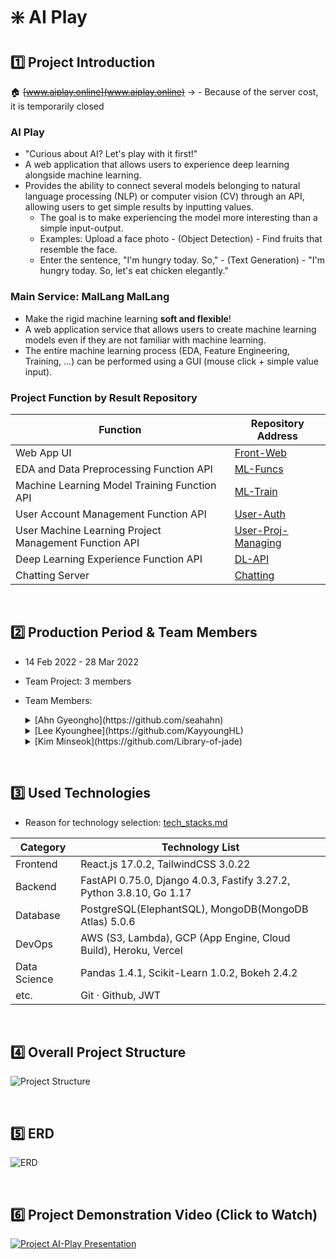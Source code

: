# ❇️ AI Play

## 1️⃣ Project Introduction

🏠 ~~[www.aiplay.online](www.aiplay.online)~~ -> - Because of the server cost, it is temporarily closed

### AI Play

- "Curious about AI? Let's play with it first!"
- A web application that allows users to experience deep learning alongside machine learning.
- Provides the ability to connect several models belonging to natural language processing (NLP) or computer vision (CV) through an API, allowing users to get simple results by inputting values.
  - The goal is to make experiencing the model more interesting than a simple input-output.
  - Examples: Upload a face photo - (Object Detection) - Find fruits that resemble the face.
  - Enter the sentence, "I'm hungry today. So," - (Text Generation) - "I'm hungry today. So, let's eat chicken elegantly."

### Main Service: MalLang MalLang

- Make the rigid machine learning **soft and flexible**!
- A web application service that allows users to create machine learning models even if they are not familiar with machine learning.
- The entire machine learning process (EDA, Feature Engineering, Training, ...) can be performed using a GUI (mouse click + simple value input).

### Project Function by Result Repository

| Function                                              | Repository Address                                                  |
| ----------------------------------------------------- | ------------------------------------------------------------------- |
| Web App UI                                            | [Front-Web](https://github.com/AI-Play/Front-Web)                   |
| EDA and Data Preprocessing Function API               | [ML-Funcs](https://github.com/AI-Play/ML-Funcs)                     |
| Machine Learning Model Training Function API          | [ML-Train](https://github.com/AI-Play/ML-Train)                     |
| User Account Management Function API                  | [User-Auth](https://github.com/AI-Play/User-Auth)                   |
| User Machine Learning Project Management Function API | [User-Proj-Managing](https://github.com/AI-Play/User-Proj-Managing) |
| Deep Learning Experience Function API                 | [DL-API](https://github.com/AI-Play/DL-API)                         |
| Chatting Server                                       | [Chatting](https://github.com/AI-Play/Chatting)                     |

<br/>

## 2️⃣ Production Period & Team Members

- 14 Feb 2022 - 28 Mar 2022
- Team Project: 3 members
- Team Members:
  <details>
    <summary>[Ahn Gyeongho](https://github.com/seahahn)</summary>

  - Team Leader, Overall Planning & Development
    - Proposal and planning of project ideas, design
    - Selection of technologies for the project
    - Leading team schedule and to-dos management using Github Issues and Project Kanban Board
    - Code Review of Github Pull Requests submitted by team members
    - Documentation of project content
  - Full-stack development of frontend (web app UI) and backend - Implementation and refactoring of the server for user account-related APIs (registration, login, etc.) - Implementation and deployment of the server for managing user's machine learning projects API - Implementation and deployment of the server for deep learning experience model API
  </details>
  <details>
    <summary>[Lee Kyounghee](https://github.com/KayyoungHL)</summary>

  - Development of APIs related to machine learning functions
  - Full implementation of machine learning API servers (ML-Funcs, ML-Train)
  - Implementation of the chat server
  </details>
  <details>
    <summary>[Kim Minseok](https://github.com/Library-of-jade)</summary>

  - Implementation of data visualization features
  - Implementation of the server for user account-related APIs (registration, login, etc.)
  - Deployment of machine learning and user account-related API servers
  - Database model design and implementation
  </details>

<br/>

## 3️⃣ Used Technologies

- Reason for technology selection: [tech_stacks.md](https://github.com/AI-Play/Architecture/blob/main/tech_stacks.md)

| Category     | Technology List                                                      |
| ------------ | -------------------------------------------------------------------- |
| Frontend     | React.js 17.0.2, TailwindCSS 3.0.22                                  |
| Backend      | FastAPI 0.75.0, Django 4.0.3, Fastify 3.27.2, Python 3.8.10, Go 1.17 |
| Database     | PostgreSQL(ElephantSQL), MongoDB(MongoDB Atlas) 5.0.6                |
| DevOps       | AWS (S3, Lambda), GCP (App Engine, Cloud Build), Heroku, Vercel      |
| Data Science | Pandas 1.4.1, Scikit-Learn 1.0.2, Bokeh 2.4.2                        |
| etc.         | Git · Github, JWT                                                    |

<br/>

## 4️⃣ Overall Project Structure

![Project Structure](https://user-images.githubusercontent.com/73585246/162391560-59af981e-2634-40ad-aab8-fd4141c46401.png)

<br/>

## 5️⃣ ERD

![ERD](https://user-images.githubusercontent.com/73585246/162384496-4ea3963b-e87d-4fed-9468-33c2afca07ad.png)

<br/>

## 6️⃣ Project Demonstration Video (Click to Watch)

[![Project AI-Play Presentation](https://user-images.githubusercontent.com/73585246/162387097-fadcab28-3555-4a27-9dc1-3964d140105c.png)](https://youtu.be/eAUlGmGqqqc)
